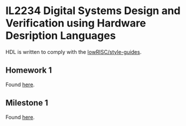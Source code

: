 # IL2234 Digital Systems Design and Verification using Hardware Desription Languages

HDL is written to comply with the [lowRISC/style-guides](https://github.com/lowRISC/style-guides).

## Homework 1

Found [here](homework_1).

## Milestone 1

Found [here](milestone_1/).